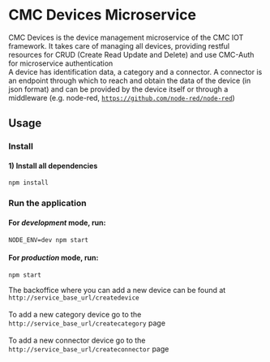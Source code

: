 # CMC Devices Microservice
CMC Devices is the device management microservice of the CMC IOT framework.
It takes care of managing all devices, providing restful resources for CRUD (Create Read Update and Delete) and use CMC-Auth for microservice authentication <br>
A device has identification data, a category and a connector.  A connector is an endpoint through which to reach and obtain the data of the device (in json format) and can be provided by the device itself or through a middleware (e.g. node-red, <code>https://github.com/node-red/node-red</code>)



## Usage

### Install


#### 1) Install all dependencies

    npm install


### Run the application

#### For *development* mode, run:

    NODE_ENV=dev npm start

#### For *production* mode, run:

    npm start

The backoffice where you can add a new device can be found at
<code>http://service_base_url/createdevice</code><br><br>
To add a new category device go to the  <code>http://service_base_url/createcategory</code> page<br><br>
To add a new connector device go to the <code>http://service_base_url/createconnector</code> page<br><br>

